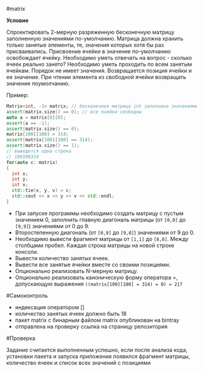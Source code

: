 #matrix

**Условие**

Спроектировать 2-мерную разряженную бесконечную матрицу заполненную значениями по-умолчанию. Матрица должна хранить только занятые
элементы, те, значения которых хотя бы раз присваивались. Присвоение ячейки в значение по-умолчанию освобождает ячейку.
Необходимо уметь отвечать на вопрос - сколько ячеек реально занято? Необходимо уметь проходить по всем занятым ячейкам. Порядок не имеет
значения. Возвращается позиция ячейки и ее значение. При чтении элемента из свободной ячейки возвращать значение поумолчанию.

Пример:
```cpp
Matrix<int, -1> matrix; // бесконечная матрица int заполнена значениями -1
assert(matrix.size() == 0); // все ячейки свободны
auto a = matrix[0][0];
assert(a == -1);
assert(matrix.size() == 0);
matrix[100][100] = 314;
assert(matrix[100][100] == 314);
assert(matrix.size() == 1);
// выведется одна строка
// 100100314
for(auto c: matrix)
{
  int x;
  int y;
  int v;
  std::tie(x, y, v) = c;
  std::cout << x << y << v << std::endl;
}
```

- При запуске программы необходимо создать матрицу с пустым значением 0, заполнить главную диагональ матрицы (от `[0,0]` до `[9,9]`) значениями от
0 до 9.
- Второстепенную диагональ (от `[0,9]` до `[9,0]`) значениями от 9 до 0.
- Необходимо вывести фрагмент матрицы от `[1,1]` до `[8,8]`. Между столбцами пробел. Каждая строка матрицы на новой строке консоли.
- Вывести количество занятых ячеек.
- Вывести все занятые ячейки вместе со своими позициями.
- Опционально реализовать N-мерную матрицу.
- Опционально реализовать каноническую форму оператора =, допускающую выражения `((matrix[100][100] = 314) = 0) = 217`

#Самоконтроль

- индексация оператором []
- количество занятых ячеек должно быть 18
- пакет matrix с бинарным файлом matrix опубликован на bintray
- отправлена на проверку ссылка на страницу репозитория

#Проверка

Задание считается выполненным успешно, если после анализа кода, установки пакета и запуска приложения появился фрагмент матрицы, количество ячеек и список всех значений с позициями